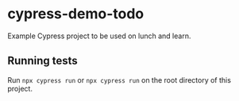 # cypress-demo-todo
Example Cypress project to be used on lunch and learn.

## Running tests
Run `npx cypress run` or `npx cypress run` on the root directory of this project.
